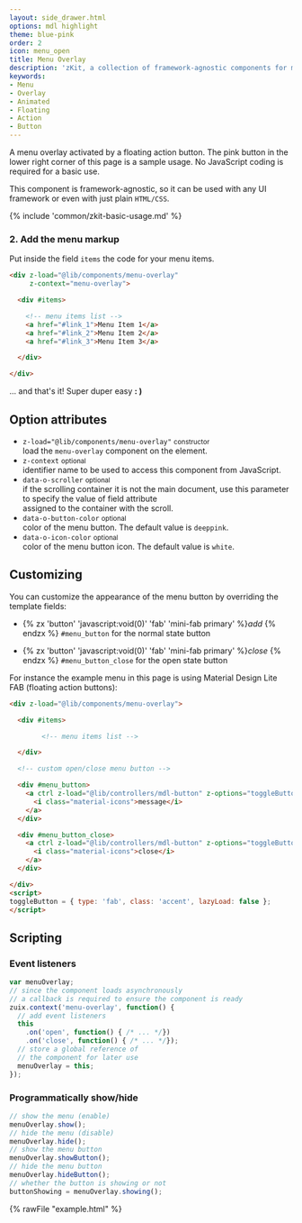 ```yaml
---
layout: side_drawer.html
options: mdl highlight
theme: blue-pink
order: 2
icon: menu_open
title: Menu Overlay
description: 'zKit, a collection of framework-agnostic components for modern web.'
keywords:
- Menu
- Overlay
- Animated
- Floating
- Action
- Button
---
```


A menu overlay activated by a floating action button. The pink button in the lower right corner of this page is a sample
usage. No JavaScript coding is required for a basic use.

This component is framework-agnostic, so it can be used with any UI framework or even with just plain `HTML/CSS`.

{% include 'common/zkit-basic-usage.md' %}

### 2. Add the menu markup

Put inside the field `items` the code for your menu items.

```html
<div z-load="@lib/components/menu-overlay"
     z-context="menu-overlay">

  <div #items>

    <!-- menu items list -->
    <a href="#link_1">Menu Item 1</a>
    <a href="#link_2">Menu Item 2</a>
    <a href="#link_3">Menu Item 3</a>

  </div>

</div>
```

... and that's it! Super duper easy **: )**

## Option attributes

- `z-load="@lib/components/menu-overlay"` <small>constructor</small>  
  load the `menu-overlay` component on the element.
- `z-context` <small>optional</small>  
  identifier name to be used to access this component from JavaScript.
- `data-o-scroller` <small>optional</small>  
  if the scrolling container it is not the main document, use this parameter to specify the value of field attribute  
  assigned to the container with the scroll.
- `data-o-button-color` <small>optional</small>  
  color of the menu button. The default value is `deeppink`.
- `data-o-icon-color` <small>optional</small>  
  color of the menu button icon. The default value is `white`.

## Customizing

You can customize the appearance of the menu button by overriding the template fields:

- {% zx 'button' 'javascript:void(0)' 'fab' 'mini-fab primary' %}<i class="material-icons">add</i>
  {% endzx %} `#menu_button` for the normal state button
  
- {% zx 'button' 'javascript:void(0)' 'fab' 'mini-fab primary' %}<i class="material-icons">close</i>
  {% endzx %} `#menu_button_close` for the open state button


For instance the example menu in this page is using Material Design Lite FAB (floating action buttons):

```html
<div z-load="@lib/components/menu-overlay">

  <div #items>

        <!-- menu items list -->

  </div>

  <!-- custom open/close menu button -->

  <div #menu_button>
    <a ctrl z-load="@lib/controllers/mdl-button" z-options="toggleButton">
      <i class="material-icons">message</i>
    </a>
  </div>

  <div #menu_button_close>
    <a ctrl z-load="@lib/controllers/mdl-button" z-options="toggleButton">
      <i class="material-icons">close</i>
    </a>
  </div>

</div>
<script>
toggleButton = { type: 'fab', class: 'accent', lazyLoad: false };
</script>
```

## Scripting

### Event listeners

```js
var menuOverlay;
// since the component loads asynchronously
// a callback is required to ensure the component is ready
zuix.context('menu-overlay', function() {
  // add event listeners
  this
    .on('open', function() { /* ... */})
    .on('close', function() { /* ... */});
  // store a global reference of
  // the component for later use
  menuOverlay = this;
});
```

### Programmatically show/hide

```js
// show the menu (enable)
menuOverlay.show();
// hide the menu (disable)
menuOverlay.hide();
// show the menu button
menuOverlay.showButton();
// hide the menu button
menuOverlay.hideButton();
// whether the button is showing or not
buttonShowing = menuOverlay.showing();
```

{% rawFile "example.html" %}
